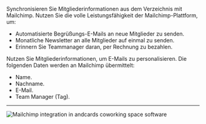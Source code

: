 Synchronisieren Sie Mitgliederinformationen aus dem Verzeichnis mit Mailchimp. Nutzen Sie die volle Leistungsfähigkeit der Mailchimp-Plattform, um:

- Automatisierte Begrüßungs-E-Mails an neue Mitglieder zu senden.
- Monatliche Newsletter an alle Mitglieder auf einmal zu senden.
- Erinnern Sie Teammanager daran, per Rechnung zu bezahlen.

Nutzen Sie Mitgliederinformationen, um E-Mails zu personalisieren. Die folgenden Daten werden an Mailchimp übermittelt:

- Name.
- Nachname.
- E-Mail.
- Team Manager (Tag).

---

![Mailchimp integration in andcards coworking space software](https://d7ccq1i35b0cj.cloudfront.net/andcards-integrations-mailchimp-light-en-1920-1200.png)
